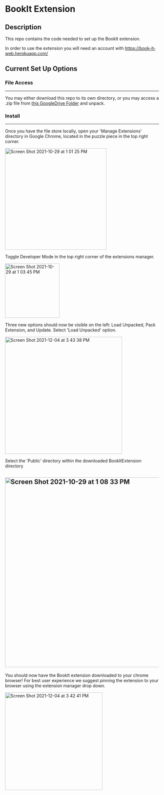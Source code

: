 # BookIt Extension

## Description

This repo contains the code needed to set up the BookIt extension.

In order to use the extension you will need an account with https://book-it-web.herokuapp.com/

## Current Set Up Options

### File Access

---

You may either download this repo to its own directory, or you may access a .zip file from [this GoogleDrive Folder](https://drive.google.com/drive/folders/1TgrIyzdR6XfOIlxAeoJUUnp8mCsbMWzh?usp=sharing) and unpack.

### Install

---

Once you have the file store locally, open your 'Manage Extensions' directory in Google Chrome, located in the puzzle piece in the top right corner.

<img width="332" alt="Screen Shot 2021-10-29 at 1 01 25 PM" src="https://user-images.githubusercontent.com/49505960/139481598-ef9e3107-fc3a-48dc-b2b5-57f2f10c2270.png">

Toggle Developer Mode in the top right corner of the extensions manager.

<img width="178" alt="Screen Shot 2021-10-29 at 1 03 45 PM" src="https://user-images.githubusercontent.com/49505960/139481798-8823294a-2a9e-415d-97d6-f176b1a32183.png">

Three new options should now be visible on the left: Load Unpacked, Pack Extension, and Update.
Select 'Load Unpacked' option.

<img width="383" alt="Screen Shot 2021-12-04 at 3 43 38 PM" src="https://user-images.githubusercontent.com/51035495/144724247-1efc83fc-42b4-4940-bb5b-71890cde5584.png">

Select the 'Public' directory within the downloaded BookItExtension directory

## <img width="621" alt="Screen Shot 2021-10-29 at 1 08 33 PM" src="https://user-images.githubusercontent.com/49505960/139482311-5709f67f-79c5-41a2-89ef-837bd84d3fdb.png">

You should now have the BookIt extension downloaded to your chrome browser! For best user experience we suggest pinning the extension to your browser using the extension manager drop down.

<img width="319" alt="Screen Shot 2021-12-04 at 3 42 41 PM" src="https://user-images.githubusercontent.com/51035495/144724266-aaf400ef-d024-4677-8613-cf4b56c19177.png">
